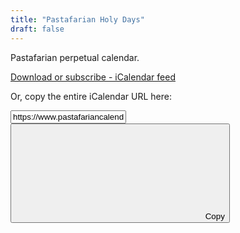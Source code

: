 ```yaml
---
title: "Pastafarian Holy Days"
draft: false
---
```


Pastafarian perpetual calendar.

[Download or subscribe - iCalendar feed](webcal://www.pastafariancalendar.com/feed.ics)


Or, copy the entire iCalendar URL here:


<div class="input-group input-group-sm mb-3">
<input type="text" class="form-control" id="grabLink"
value="https://www.pastafariancalendar.com/feed.ics">
<button id="grabBtn" class="btn btn-secondary" data-clipboard-target="#grabLink">
<svg class="icon align-top"><use xlink:href="/sprite.svg#clippy"></use></svg>
Copy
</button>
</div>

<script src="https://cdn.jsdelivr.net/npm/clipboard@2.0.6/dist/clipboard.min.js"></script>
<script>
var clipboard = new ClipboardJS('#grabBtn', {});
var grabBtn = document.querySelector('#grabBtn');
var tooltipBtn=new bootstrap.Tooltip(grabBtn);
clipboard.on('success', function(e) {
  e.trigger.setAttribute('data-bs-original-title','Copied!');
  tooltipBtn.show();
  e.clearSelection();
});
clipboard.on('error', function(e) {
  var modifierKey=/mac/i.test(navigator.userAgent)?'\u2318':'Ctrl-';
  var fallbackMsg='Press '+modifierKey+'C to copy';
  e.trigger.setAttribute('data-bs-original-title',fallbackMsg);
  tooltipBtn.show();
});
</script>

